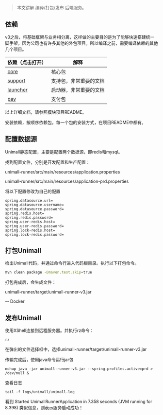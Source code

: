 > 本文讲解 编译/打包/发布 后端服务。



## 依赖

v3之后，将基础框架与业务相分离，这样做的主要目的是为了能够快速搭建统一脚手架。因为公司也有许多其他的外包项目。所以编译之前，需要编译依赖的其他几个项目。

| 依赖（点击打开）                 | 解释                   |
| -------------------------------- | ---------------------- |
| [core](../../../dobbinfw-core)         | 核心包                 |
| [support](../../../dobbinfw-support)   | 支持包，非常重要的文档 |
| [launcher](../../../dobbinfw-launcher) | 启动器，非常重要的文档 |
| [pay](../../../matrix-pay) | 支付包 |

以上详细文档，请参照模块项目README。

安装依赖，按顺序依赖包，每一个包的安装方式，在项目README中都有。



## 配置数据源

Unimall静态配置，主要是配置两个数据源，即redis和mysql。

找到配置文件，分别是开发配置和生产配置：

unimall-runner/src/main/resources/application.properties

unimall-runner/src/main/resources/application-prd.properties

将以下配置修改为自己的配置

```
spring.datasource.url=
spring.datasource.username=
spring.datasource.password=
spring.redis.host=
spring.redis.password=
spring.user-redis.host=
spring.user-redis.password=
spring.lock-redis.host=
spring.lock-redis.password=
```



## 打包Unimall

检出Unimall代码，并通过命令行进入代码根目录。执行以下打包命令。

```bash
mvn clean package -Dmaven.test.skip=true
```

打包完成后，会生成文件：

unimall-runner/target/unimall-runner-v3.jar



-- Docker



## 发布Unimall

使用XShell连接到远程服务器。并执行rz命令：

```
rz
```

在弹出的文件选择框中，选择unimall-runner/target/unimall-runner-v3.jar

传输完成后，使用java命令运行jar包

```
nohup java -jar unimall-runner-v3.jar --spring.profiles.active=prd > /dev/null &
```

查看日志

```
tail -f logs/unimall/unimall.log
```

看到 Started UnimallRunnerApplication in 7.358 seconds (JVM running for 8.398) 类似信息，则表示服务启动成功！